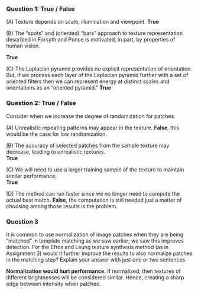 ### Question 1: True / False

(A) Texture depends on scale, illumination and viewpoint.
**True**

(B) The “spots” and (oriented) “bars” approach to texture representation described in Forsyth and Ponce is motivated, in part, by properties of human vision.

**True**

(C) The Laplacian pyramid provides no explicit representation of orientation. But, if we process each layer of the Laplacian pyramid further with a set of oriented filters then we can represent energy at distinct scales and orientations as an “oriented pyramid.”
**True**

### Question 2: True / False
Consider when we increase the degree of randomization for patches.

(A) Unrealistic repeating patterns may appear in the texture.
**False**, this would be the case for low randomization.

(B) The accuracy of selected patches from the sample texture may decrease, leading to unrealistic textures.  
**True**

(C) We will need to use a larger training sample of the texture to maintain similar performance.  
**True**

(D) The method can run faster since we no longer need to compute the actual best match.
**False**, the computation is still needed just a matter of choosing among those results is the problem.

### Question 3
It is common to use normalization of image patches when they are being ”matched” in template matching as we saw earlier; we saw this improves detection. For the Efros and Leung texture synthesis method (as in Assignment 3) would it further improve the results to also normalize patches in the matching step? Explain your answer with just one or two sentences

**Normalization would hurt performance.** If normalized, then textures of different brightnesses will be considered similar. Hence, creating a sharp edge between intensity when patched.